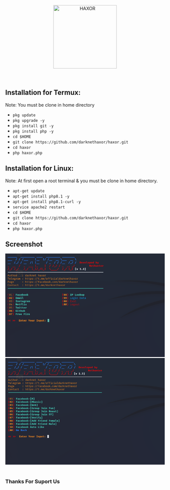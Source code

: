 <p align="center"> <a href="#"><img title="HAXOR" src="https://1.bp.blogspot.com/-ui9y_7kjZQQ/X65oQ5mMZ4I/AAAAAAAAADA/E7NzB1nhbpQn1J1mNGOX3Zx8WtJSrP5AwCLcBGAsYHQ/s320/20201113_170028.png" height="200" width="200"> </a> </p> <br> 

## Installation  for Termux: 

Note: You must be clone in home directory
 
* `pkg update` 
* `pkg upgrade -y` 
* `pkg install git -y`
* `pkg install php -y` 
* `cd $HOME` 
* `git clone https://github.com/darknethaxor/haxor.git` 
* `cd haxor`
* `php haxor.php`

## Installation  for Linux: 

Note: At first open a root terminal & you must be clone in home directory.
 
* `apt-get update` 
* `apt-get install php8.1 -y`
* `apt-get install php8.1-curl -y`
* `service apache2 restart`
* `cd $HOME` 
* `git clone https://github.com/darknethaxor/haxor.git` 
* `cd haxor`
* `php haxor.php`

## Screenshot

<img src="https://raw.githubusercontent.com/darknethaxor/picture/main/Capture2.PNG">
<br>
<img src="https://raw.githubusercontent.com/darknethaxor/picture/main/Capture1.PNG">
<br>
<br>
<h3>Thanks For Suport Us</h3>
